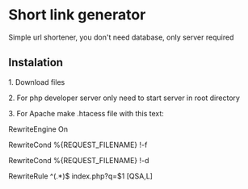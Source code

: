 <h1>Short link generator</h1>
<p>Simple url shortener, you don't need database, only server required</p>

<h2>Instalation</h2>
<p>1. Download files</p>
<p>2. For php developer server only need to start server in root directory</p>
<p>3. For Apache make .htacess file with this text:</p>
<p>RewriteEngine On</p>
<p>RewriteCond %{REQUEST_FILENAME} !-f</p>
<p>RewriteCond %{REQUEST_FILENAME} !-d</p>
<p>RewriteRule ^(.*)$ index.php?q=$1 [QSA,L]</p>
